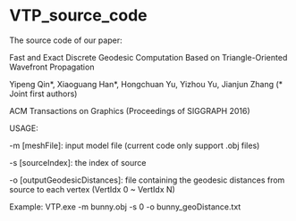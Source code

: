 # VTP_source_code

The source code of our paper: 

Fast and Exact Discrete Geodesic Computation Based on Triangle-Oriented Wavefront Propagation

Yipeng Qin\*, Xiaoguang Han\*, Hongchuan Yu, Yizhou Yu, Jianjun Zhang (* Joint first authors)

ACM Transactions on Graphics (Proceedings of SIGGRAPH 2016)

USAGE:

-m [meshFile]: input model file (current code only support .obj files)

-s [sourceIndex]: the index of source

-o [outputGeodesicDistances]: file containing the geodesic distances from source to each vertex (VertIdx 0 ~ VertIdx N) 

Example: VTP.exe -m bunny.obj -s 0 -o bunny_geoDistance.txt
